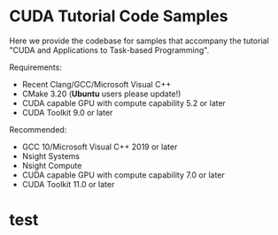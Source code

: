 # CUDA Tutorial Code Samples

Here we provide the codebase for samples that accompany the tutorial "CUDA and Applications to Task-based Programming". 

Requirements:

* Recent Clang/GCC/Microsoft Visual C++
* CMake 3.20 (**Ubuntu** users please update!)
* CUDA capable GPU with compute capability 5.2 or later
* CUDA Toolkit 9.0 or later

Recommended:

* GCC 10/Microsoft Visual C++ 2019 or later
* Nsight Systems
* Nsight Compute
* CUDA capable GPU with compute capability 7.0 or later
* CUDA Toolkit 11.0 or later

# test